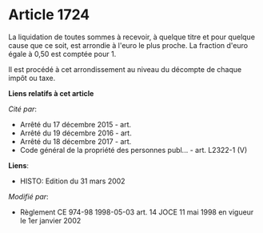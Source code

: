 # Article 1724

La liquidation de toutes sommes à recevoir, à quelque titre et pour quelque cause que ce soit, est arrondie à l'euro le plus
proche. La fraction d'euro égale à 0,50 est comptée pour 1.

Il est procédé à cet arrondissement au niveau du décompte de chaque impôt ou taxe.

**Liens relatifs à cet article**

_Cité par_:

  - Arrêté du 17 décembre 2015 - art.
  - Arrêté du 19 décembre 2016 - art.
  - Arrêté du 18 décembre 2017 - art.
  - Code général de la propriété des personnes publ... - art. L2322-1 (V)

**Liens**:

  - HISTO: Edition du 31 mars 2002

_Modifié par_:

  - Règlement CE 974-98 1998-05-03 art. 14 JOCE 11 mai 1998 en vigueur le 1er janvier 2002
